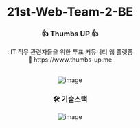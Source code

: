 

<div align=center> 
<h1>21st-Web-Team-2-BE </h1>
<h3>  👍 Thumbs UP 👍 </h3>
<div> : IT 직무 관련자들을 위한 투표 커뮤니티 웹 플랫폼  </div>
<div> 🔗 https://www.thumbs-up.me </div>


<br> 

![image](https://user-images.githubusercontent.com/50178026/221351199-e559d89a-468c-4ff9-bcf6-67ec0e157578.png)

### 🛠 기술스택
![image](https://user-images.githubusercontent.com/50178026/221351262-e882e2f2-f336-4360-8889-7ab6826ada3d.png)


</div>

